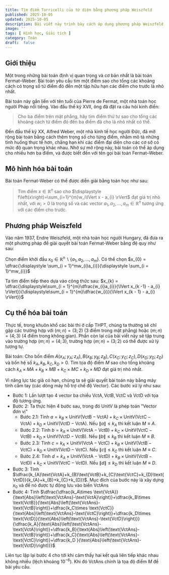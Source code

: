 ```yaml
---
title: Tìm điểm Torricelli của tứ diện bằng phương pháp Weiszfeld
published: 2025-10-05
updated: 2025-10-05
description: Bài viết này trình bày cách áp dụng phương pháp Weiszfeld để giải bài toán Fermat–Weber, từ đó xác định điểm Torricelli của tứ diện
image: ''
tags: [ Hình học, Giải tích ]
category: Toán
draft:  false
---
```


## Giới thiệu
Một trong những bài toán định vị quan trọng và cơ bản nhất là bài toán Fermat–Weber. Bài toán yêu cầu tìm một điểm sao cho tổng các khoảng cách có trọng số từ điểm đó đến một tập hữu hạn các điểm cho trước là nhỏ nhất.

Bài toán này gắn liền với tên tuổi của Pierre de Fermat, một nhà toán học người Pháp nổi tiếng. Vào đầu thế kỷ XVII, ông đã đặt ra câu hỏi kinh điển:

> Cho ba điểm trên mặt phẳng, hãy tìm điểm thứ tư sao cho tổng các khoảng cách từ điểm đó đến ba điểm đã cho là nhỏ nhất có thể.

Đến đầu thế kỷ XX, Alfred Weber, một nhà kinh tế học người Đức, đã mở rộng bài toán bằng cách thêm trọng số cho từng điểm, nhằm mô tả những tình huống thực tế hơn, chẳng hạn khi các điểm đại diện cho các cơ sở có mức độ quan trọng khác nhau. Nhờ sự mở rộng này, bài toán có thể áp dụng cho nhiều hơn ba điểm, và được biết đến với tên gọi bài toán Fermat–Weber.

## Mô hình hóa bài toán
Bài toán Fermat-Weber có thể được diễn giải bằng toán học như sau:

>Tìm điểm $x \in \mathbb{R}^n$ sao cho $\displaystyle f\left(x\right)=\sum_{i=1}^{m}w_i\lVert x - a_{i} \rVert$ đạt giá trị nhỏ nhất, với $w_{i} > 0$ là trọng số và các vector $a_{1},a_{2},\dots,a_{m} \in \mathbb{R}^n$ tương ứng với các điểm cho trước.

## Phương pháp Weiszfeld
Vào năm 1937, Endre Weiszfeld, một nhà toán học người Hungary, đã đưa ra một phương pháp để giải quyết bài toán Fermat-Weber bằng đệ quy như sau:

Chọn điểm khởi đầu $x_{0} \in \mathbb{R}^n \backslash \{a_{1},a_{2},\dots,a_{m}\}$. Có thể chọn $x_{0} = \dfrac{\displaystyle \sum_{i = 1}^mw_{i}a_{i}}{\displaystyle \sum_{i = 1}^mw_{i}}$

Ta tìm điểm tiếp theo dựa vào công thức sau: $x_{k} = \dfrac{\displaystyle\sum_{i = 1}^{m}\dfrac{w_{i}a_{i}}{\lVert x_{k -1} - a_{i} \rVert}}{\displaystyle\sum_{i = 1}^{m}\dfrac{w_{i}}{\lVert x_{k - 1} - a_{i} \rVert}}$

## Cụ thể hóa bài toán
Thực tế, trong khuôn khổ các bài thi ở cấp THPT, chúng ta thường sẽ chỉ gặp các trường hợp với $\left(m; n\right)=\left(3;2\right)$ ($3$ điểm trong mặt phẳng) hoặc $\left(m;n\right) = (4;3)$ ($4$ điểm trong không gian). Phần còn lại của bài viết này sẽ tập trung vào trường hợp $\left(m; n\right)=\left(4;3\right)$, trường hợp $\left(m;n\right)=\left(3;2\right)$ có thể được xử lý tương tự.

Bài toán: Cho bốn điểm $A\left(x_{A};y_{A};z_{A}\right),B\left(x_{B};y_{B};z_{B}\right),C\left(x_{C};y_{C};z_{C}\right),D\left(x_{D};y_{D};z_{D}\right)$ và bốn hệ số $k_{A},k_{B}, k_{C},k_{D} > 0$. Tìm tọa độ điểm $M$ sao cho tổng khoảng cách $k_{A}\times MA+k_{B}\times MB+k_{C}\times MC+k_{D}\times MD$ đạt giá trị nhỏ nhất.

Vì năng lực tác giả có hạn, chúng ta sẽ giải quyết bài toán này bằng máy tính cầm tay (các dòng máy hỗ trợ chế độ Vector). Các bước xử lý như sau:
- Bước $1$: Lần lượt tạo $4$ vector ba chiều $\text{VctA},\text{VctB},\text{VctC}$ và $\text{VctD}$ với tọa độ tương ứng.
- Bước 2: Ta thực hiện $4$ bước sau, trong đó $\text{UnitV}$ là phép toán "Vector đơn vị"
	- Bước $2.1$: Tính $a = k_{B}\times \text{UnitV}\left(\text{VctB}-\text{VctA}\right)+k_{C}\times \text{UnitV}\left(\text{VctC}-\text{VctA}\right)+k_{D}\times \text{UnitV}\left(\text{VctD}-\text{VctA}\right)$. Nếu $\lVert a \rVert \leq k_{A}$ thì kết luận $M\equiv A$.
	- Bước $2.2$: Tính $b = k_{A}\times \text{UnitV}\left(\text{VctA}-\text{VctB}\right)+k_{C}\times \text{UnitV}\left(\text{VctC}-\text{VctB}\right)+k_{D}\times \text{UnitV}\left(\text{VctD}-\text{VctB}\right)$. Nếu $\lVert b \rVert \leq k_{B}$ thì kết luận $M\equiv B$.
	- Bước $2.3$: Tính $c = k_{A}\times \text{UnitV}\left(\text{VctA}-\text{VctC}\right)+k_{B}\times \text{UnitV}\left(\text{VctB}-\text{VctC}\right)+k_{D}\times \text{UnitV}\left(\text{VctD}-\text{VctC}\right)$. Nếu $\lVert c \rVert \leq k_{C}$ thì kết luận $M\equiv C$.
	- Bước $2.4$: Tính $d = k_{A}\times \text{UnitV}\left(\text{VctA}-\text{VctD}\right)+k_{B}\times \text{UnitV}\left(\text{VctB}-\text{VctD}\right)+k_{C}\times \text{UnitV}\left(\text{VctC}-\text{VctD}\right)$. Nếu $\lVert d \rVert \leq k_{D}$ thì kết luận $M\equiv D$.
- Bước $3$: Tính $\dfrac{k_{A}\text{VctA}+k_{B}\text{VctB}+k_{C}\text{VctC}+k_{D}\text{VctD}}{k_{A}+k_{B}+k_{C}+k_{D}}$. Mục đích của bước này là xây dựng $x_{0}$ và để nó được tự động lưu vào biến $\text{VctAns}$
- Bước $4$: Tính $\dfrac{\dfrac{k_A\times \text{VctA}}{\text{Abs}\left(\text{VctAns}-\text{VctA}\right)}+\dfrac{k_B\times \text{VctB}}{\text{Abs}\left(\text{VctAns}-\text{VctB}\right)}+\dfrac{k_C\times \text{VctC}}{\text{Abs}\left(\text{VctAns}-\text{VctC}\right)}+\dfrac{k_D\times \text{VctD}}{\text{Abs}\left(\text{VctAns}-\text{VctD}\right)}}{\dfrac{k_A}{\text{Abs}\left(\text{VctAns}-\text{VctA}\right)}+\dfrac{k_B}{\text{Abs}\left(\text{VctAns}-\text{VctB}\right)}+\dfrac{k_C}{\text{Abs}\left(\text{VctAns}-\text{VctC}\right)}+\dfrac{k_D }{\text{Abs}\left(\text{VctAns}-\text{VctD}\right)}}$


Liên tục lặp lại bước $4$ cho tới khi cảm thấy hai kết quả liên tiếp khác nhau không nhiều $\big($lệch khoảng $10^{-6}\big)$. Khi đó $\text{VctAns}$ chính là tọa độ điểm $M$ đề bài yêu cầu.
